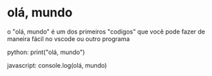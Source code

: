 # olá, mundo

o "olá, mundo" é um dos primeiros "codigos" que você pode fazer de maneira fácil no vscode ou outro programa

python:
      print("olá, mundo")

javascript:
      console.log(olá, mundo)